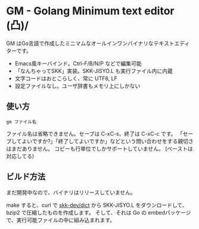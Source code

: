 GM - Golang Minimum text editor (凸)/
===============

GM はGo言語で作成したミニマムなオールインワンバイナリなテキストエディターです。

- Emacs風キーバインド。Ctrl-F/B/N/P などで編集可能
- 「なんちゃってSKK」実装。SKK-JISYO.L も実行ファイル内に内蔵
- 文字コードはおとこらしく、常に UTF8, LF
- 設定ファイルなし。ユーザ辞書もメモリ上にしかない

使い方
------

```
gm ファイル名
```

ファイル名は省略できません。セーブは C-xC-s、終了は C-xC-c です。
「セーブしてよいですか?」「終了してよいですか」などという問い合わせをする親切さはまだありません。
コピーも行単位でしかサポートしていません。
(ペーストは対応してる)

ビルド方法
----------

まだ開発中なので、バイナリはリリースしていません。

make すると、curl で [skk-dev/dict](https://github.com/skk-dev/dict) から SKK-JISYO.L をダウンロードして、bzip2 で圧縮したものを作成します。
そして、それは Go の embedパッケージで、実行可能ファイルの中に組み込まれます。

